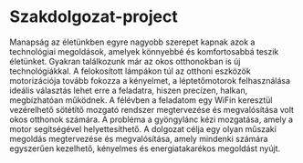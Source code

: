 # Szakdolgozat-project
Manapság az életünkben egyre nagyobb szerepet kapnak azok a technológiai
megoldások, amelyek könnyebbé és komfortosabbá teszik életünket. Gyakran
találkozunk már az okos otthonokban is új technológiákkal. A felokosított lámpákon túl
az otthoni eszközök motorizációja tovább fokozza a kényelmet, a léptetőmotorok
felhasználása ideális választás lehet erre a feladatra, hiszen precízen, halkan,
megbízhatóan működnek.
A félévben a feladatom egy WiFin keresztül vezérelhető sötétítő mozgató
rendszer megtervezése és megvalósítása volt okos otthonok számára. A probléma a
gyöngylánc kézi mozgatása, amely a motor segítségével helyettesíthető.
A dolgozat célja egy olyan műszaki megoldás megtervezése és megvalósítása,
amely mindenki számára egyszerűen kezelhető, kényelmes és energiatakarékos
megoldást nyújt. 
